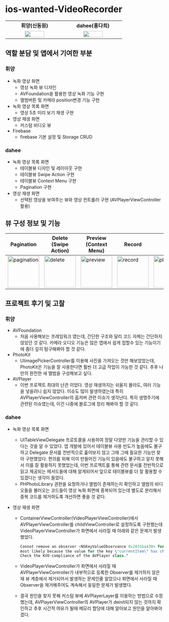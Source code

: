 # ios-wanted-VideoRecorder

<table>
    <tr align="center">
        <td><B>휘양(신동원)<B></td>
        <td><B>dahee(홍다희)<B></td>
    </tr>
    <tr align="center">
        <td width= 170px>
            <img src="https://user-images.githubusercontent.com/33388081/194698936-8386e827-4021-4909-84a5-953e5382ba27.jpeg" width="60%">
        </td>
        <td width= 170px>
            <img src="https://github.com/betterhee.png" width="60%">
        </td>
    </tr>
</table>



## 역할 분담 및 앱에서 기여한 부분

### 휘양

- 녹화 영상 화면
  - 영상 녹화 뷰 디자인
  - AVFoundation을 활용한 영상 녹화 기능 구현
  - 앨범버튼 및 카메라 position변경 기능 구현
- 녹화 영상 목록 화면
  - 영상 5초 미리 보기 재생 구현
- 영상 재생 화면
  - 커스텀 비디오 뷰 
- Firebase
  - firebase 기본 설정 및 Storage CRUD 

### dahee

- 녹화 영상 목록 화면
  -   테이블뷰 디자인 및 레이아웃 구현 
  -   테이블뷰 Swipe Action 구현
  -   테이블뷰 Context Menu 구현
  -   Pagination 구현
- 영상 재생 화면
    - 선택된 영상을 보여주는 뷰와 영상 컨트롤러 구현 (AVPlayerViewController 활용)



## 뷰 구성 정보 및 기능

| Pagination                                                   | Delete <br />(Swipe Action)                                  | Preview <br />(Context Menu)                                 | Record                                                       | Play                                                         |
| ------------------------------------------------------------ | ------------------------------------------------------------ | ------------------------------------------------------------ | ------------------------------------------------------------ | ------------------------------------------------------------ |
| <img src="https://user-images.githubusercontent.com/36187265/195813169-c00a9cec-17a7-49da-88d4-ce03e2bf6143.gif" alt="pagination" width="100"/> | <img src="https://user-images.githubusercontent.com/36187265/195813282-0db673d7-4cd2-4b23-9df4-3705c7303314.gif" alt="delete" width="100"/> | <img src="https://user-images.githubusercontent.com/36187265/195813542-fe4dc727-1f0a-42a9-be94-2eac0dd9ed67.gif" alt="preview" width="100"/> | <img src="https://user-images.githubusercontent.com/36187265/195817424-8ced6ff0-0f57-469a-8ef9-8f3d4493a5d2.gif" alt="record" width="100"/> | <img src="https://user-images.githubusercontent.com/36187265/195813617-5b1fc4c0-ff8e-49b4-ac92-13c02ee45ff5.gif" alt="play" width="100"/> |



## 프로젝트 후기 및 고찰

### 휘양

- AVFoundation
  - 처음 사용해보는 프레임워크 였는데, 간단한 구조와 달리 코드 자체는 간단하지 않았던 것 같다. 카메라 오디오 기능은 많은 앱에서 쉽게 접할수 있는 기능이기에 좀더 깊히 탐구해봐야 할 것 같다.
- PhotoKit
  - UIimagePickerController를 이용해 사진을 가져오는 것만 해보았었는데, PhotoKit은 기능을 잘 사용한다면 훨씬 더 고급 작업이 가능한 것 같다. 추후 나만의 완전한 새 앨범을 구성해보고 싶다.
- AVPlayer
  - 이번 프로젝트 최대의 난관 이었다. 영상 재생까지는 쉬울지 몰라도, 여러 기능을 넣을려니 쉽지 않았다. 이슈도 많이 발생하였는데 특히 AVPlayerViewController의 옵저버 관련 이슈가 생각난다. 특히 생명주기에 관련된 이슈였는데, 이건 나중에 블로그에 정리 해봐야 할 것 같다.

### dahee

- 녹화 영상 목록 화면

    - UITableViewDelegate 프로토콜을 사용하여 정말 다양한 기능을 관리할 수 있다는 것을 알 수 있었다. 앱 개발에 있어서 테이블뷰 사용 빈도가 높음에도 불구하고 Delegate 문서를 전반적으로 훑어보지 않고 그때 그때 필요한 기능만 찾아 구현했었다. 편의를 위해 이미 만들어진 기능이 있음에도 불구하고 알지 못해서 이를 잘 활용하지 못했었는데, 이번 프로젝트를 통해 관련 문서를 전반적으로 읽고 제공되는 메서드들에 대해 알게되어서 앞으로 테이블뷰를 더 잘 활용할 수 있겠다는 생각이 들었다. 
    - PHPhotoLibrary 권한을 요청하거나 앨범이 존재하는지 확인하고 앨범의 비디오들을 불러오는 코드들이 영상 녹화 화면에 중복되어 있는데 별도로 분리해서 중복 코드를 제거하도록 개선하면 좋을 것 같다. 

- 영상 재생 화면

    - ContainerViewController(VideoPlayerViewController)에서 AVPlayerViewController를 childViewController로 설정하도록 구현했는데 VideoPlayerViewController가 화면에서 사라질 때 아래와 같은 문제가 발생했었다.

        ```swift
        Cannot remove an observer <NSKeyValueObservance 0x2831ba430> for the key path \"currentItem.forwardPlaybackEndTime\" from <AVPlayer 0x283c82920>, 
        most likely because the value for the key \"currentItem\" has changed without an appropriate KVO notification being sent. 
        Check the KVO-compliance of the AVPlayer class."
        ```

    - VideoPlayerViewController가 화면에서 사라질 때 AVPlayerViewController가 내부적으로 등록한 Observer를 제거하지 않은채 뷰 계층에서 제거되어서 발생하는 문제인줄 알았으나 화면에서 사라질 때 Observer을 제거해주어도 계속해서 동일한 문제가 발생했다.

    - 결국 원인을 찾지 못해 커스텀 뷰에 AVPlayerLayer를 이용하는 방법으로 수정했는데, AVPlayerViewController의 AVPlayer가 deinit되지 않는 것까지 확인하고 추후 시간적 여유가 될때 메모리 할당에 대해 알아보고 원인을 알아봐야겠다.

